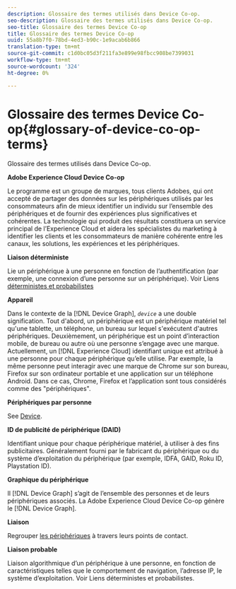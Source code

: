 ```yaml
---
description: Glossaire des termes utilisés dans Device Co-op.
seo-description: Glossaire des termes utilisés dans Device Co-op.
seo-title: Glossaire des termes Device Co-op
title: Glossaire des termes Device Co-op
uuid: 55a8b7f0-78bd-4ed3-b90c-1e9acab6b866
translation-type: tm+mt
source-git-commit: c1d0bc05d3f211fa3e899e98fbcc908be7399031
workflow-type: tm+mt
source-wordcount: '324'
ht-degree: 0%

---
```



# Glossaire des termes Device Co-op{#glossary-of-device-co-op-terms}

Glossaire des termes utilisés dans Device Co-op.

**Adobe Experience Cloud Device Co-op**

Le programme est un groupe de marques, tous clients Adobes, qui ont accepté de partager des données sur les périphériques utilisés par les consommateurs afin de mieux identifier un individu sur l’ensemble des périphériques et de fournir des expériences plus significatives et cohérentes. La technologie qui produit des résultats constituera un service principal de l’Experience Cloud et aidera les spécialistes du marketing à identifier les clients et les consommateurs de manière cohérente entre les canaux, les solutions, les expériences et les périphériques.

**Liaison déterministe**

Lie un périphérique à une personne en fonction de l’authentification (par exemple, une connexion d’une personne sur un périphérique). Voir Liens [déterministes et probabilistes](processes/links.md#concept-58bb7ab25f904f5f98d645e35205c931)

**Appareil**

Dans le contexte de la [!DNL Device Graph], *`device`* a une double signification. Tout d&#39;abord, un périphérique est un périphérique matériel tel qu&#39;une tablette, un téléphone, un bureau sur lequel s&#39;exécutent d&#39;autres périphériques. Deuxièmement, un périphérique est un point d’interaction mobile, de bureau ou autre où une personne s’engage avec une marque. Actuellement, un [!DNL Experience Cloud] identifiant unique est attribué à une personne pour chaque périphérique qu’elle utilise. Par exemple, la même personne peut interagir avec une marque de Chrome sur son bureau, Firefox sur son ordinateur portable et une application sur un téléphone Android. Dans ce cas, Chrome, Firefox et l’application sont tous considérés comme des &quot;périphériques&quot;.

**Périphériques par personne**

See [Device](glossary.md#glossentry-5690d9a245634214b91890156e216950).

**ID de publicité de périphérique (DAID)**

Identifiant unique pour chaque périphérique matériel, à utiliser à des fins publicitaires. Généralement fourni par le fabricant du périphérique ou du système d’exploitation du périphérique (par exemple, IDFA, GAID, Roku ID, Playstation ID).

**Graphique du périphérique**

Il [!DNL Device Graph] s’agit de l’ensemble des personnes et de leurs périphériques associés. La Adobe Experience Cloud Device Co-op génère le [!DNL Device Graph].

**Liaison**

Regrouper [les périphériques](glossary.md#glossentry-5690d9a245634214b91890156e216950) à travers leurs points de contact.

**Liaison probable**

Liaison algorithmique d’un périphérique à une personne, en fonction de caractéristiques telles que le comportement de navigation, l’adresse IP, le système d’exploitation. Voir Liens [](processes/links.md#concept-58bb7ab25f904f5f98d645e35205c931)déterministes et probabilistes.
